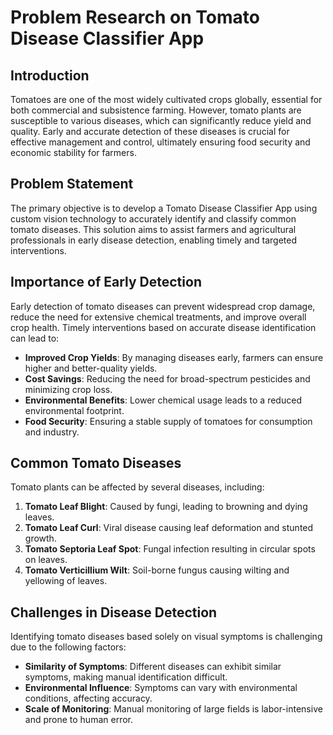 # Problem Research on Tomato Disease Classifier App

## Introduction

Tomatoes are one of the most widely cultivated crops globally, essential for both commercial and subsistence farming. However, tomato plants are susceptible to various diseases, which can significantly reduce yield and quality. Early and accurate detection of these diseases is crucial for effective management and control, ultimately ensuring food security and economic stability for farmers.

## Problem Statement

The primary objective is to develop a Tomato Disease Classifier App using custom vision technology to accurately identify and classify common tomato diseases. This solution aims to assist farmers and agricultural professionals in early disease detection, enabling timely and targeted interventions.

## Importance of Early Detection

Early detection of tomato diseases can prevent widespread crop damage, reduce the need for extensive chemical treatments, and improve overall crop health. Timely interventions based on accurate disease identification can lead to:

- **Improved Crop Yields**: By managing diseases early, farmers can ensure higher and better-quality yields.
- **Cost Savings**: Reducing the need for broad-spectrum pesticides and minimizing crop loss.
- **Environmental Benefits**: Lower chemical usage leads to a reduced environmental footprint.
- **Food Security**: Ensuring a stable supply of tomatoes for consumption and industry.

## Common Tomato Diseases

Tomato plants can be affected by several diseases, including:

1. **Tomato Leaf Blight**: Caused by fungi, leading to browning and dying leaves.
2. **Tomato Leaf Curl**: Viral disease causing leaf deformation and stunted growth.
3. **Tomato Septoria Leaf Spot**: Fungal infection resulting in circular spots on leaves.
4. **Tomato Verticillium Wilt**: Soil-borne fungus causing wilting and yellowing of leaves.

## Challenges in Disease Detection

Identifying tomato diseases based solely on visual symptoms is challenging due to the following factors:

- **Similarity of Symptoms**: Different diseases can exhibit similar symptoms, making manual identification difficult.
- **Environmental Influence**: Symptoms can vary with environmental conditions, affecting accuracy.
- **Scale of Monitoring**: Manual monitoring of large fields is labor-intensive and prone to human error.

